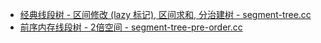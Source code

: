 - [经典线段树 - 区间修改 (lazy 标记), 区间求和, 分治建树 - segment-tree.cc](segment-tree.cc)
- [前序内存线段树 - 2倍空间 - segment-tree-pre-order.cc](segment-tree-pre-order.cc)
